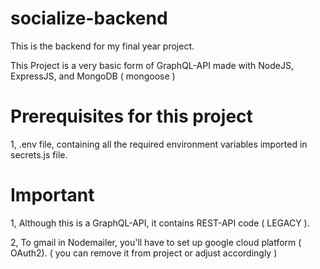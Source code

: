 # socialize-backend

This is the backend for my final year project.

This Project is a very basic form of GraphQL-API made with NodeJS, ExpressJS, and MongoDB ( mongoose )

# Prerequisites for  this project

1, .env file, containing all the required environment variables imported in secrets.js file.


# Important

1, Although this is a GraphQL-API, it contains REST-API code ( LEGACY ).

2, To gmail in Nodemailer, you'll have to set up google cloud platform ( OAuth2). ( you can remove it from project or adjust accordingly )

